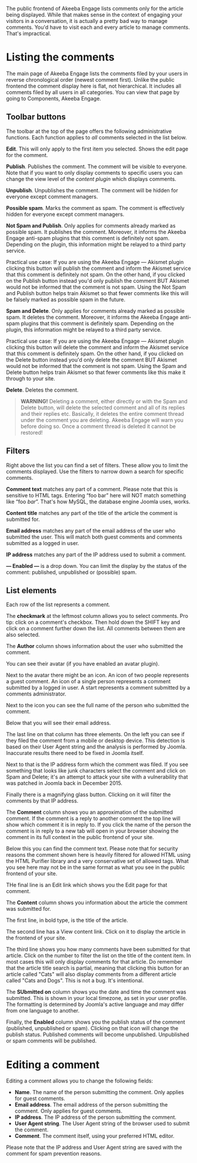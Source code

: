 The public frontend of Akeeba Engage lists comments only for the article being displayed. While that makes sense in the context of engaging your visitors in a conversation, it is actually a pretty bad way to manage comments. You'd have to visit each and every article to manage comments. That's impractical. 

# Listing the comments

The main page of Akeeba Engage lists the comments filed by your users in reverse chronological order (newest comment first). Unlike the public frontend the comment display here is flat, not hierarchical. It includes all comments filed by all users in all categories. You can view that page by going to Components, Akeeba Engage.

## Toolbar buttons

The toolbar at the top of the page offers the following administrative functions. Each function applies to _all_ comments selected in the list below.

**Edit**. This will only apply to the first item you selected. Shows the edit page for the comment.

**Publish**. Publishes the comment. The comment will be visible to everyone. Note that if you want to only display comments to specific users you can change the view level of the _content plugin_ which displays comments.

**Unpublish**. Unpublishes the comment. The comment will be hidden for everyone except comment managers.

**Possible spam**. Marks the comment as spam. The comment is effectively hidden for everyone except comment managers.

**Not Spam and Publish**. Only applies for comments already marked as possible spam. It publishes the comment. Moreover, it informs the Akeeba Engage anti-spam plugins that this comment is definitely not spam. Depending on the plugin, this information might be relayed to a third party service.

Practical use case: If you are using the Akeeba Engage — Akismet plugin clicking this button will publish the comment and inform the Akismet service that this comment is definitely not spam. On the other hand, if you clicked on the Publish button instead you'd only publish the comment BUT Akismet would not be informed that the comment is not spam. Using the Not Spam and Publish button helps train Akismet so that fewer comments like this will be falsely marked as possible spam in the future.

**Spam and Delete**. Only applies for comments already marked as possible spam. It deletes the comment. Moreover, it informs the Akeeba Engage anti-spam plugins that this comment is definitely spam. Depending on the plugin, this information might be relayed to a third party service.
                     
Practical use case: If you are using the Akeeba Engage — Akismet plugin clicking this button will delete the comment and inform the Akismet service that this comment is definitely spam. On the other hand, if you clicked on the Delete button instead you'd only delete the comment BUT Akismet would not be informed that the comment is not spam. Using the Spam and Delete button helps train Akismet so that fewer comments like this make it through to your site.

**Delete**. Deletes the comment.

> **WARNING!** Deleting a comment, either directly or with the Spam and Delete button, will delete the selected comment and all of its replies and their replies etc. Basically, it deletes the entire comment thread under the comment you are deleting. Akeeba Engage will warn you before doing so. Once a comment thread is deleted it cannot be restored!

## Filters

Right above the list you can find a set of filters. These allow you to limit the comments displayed. Use the filters to narrow down a search for specific comments.

**Comment text** matches any part of a comment. Please note that this is sensitive to HTML tags. Entering “foo bar” here will NOT match something like “foo <em>bar</em>”. That's how MySQL, the database engine Joomla uses, works.

**Content title** matches any part of the title of the article the comment is submitted for.

**Email address** matches any part of the email address of the user who submitted the user. This will match both guest comments and comments submitted as a logged in user.

**IP address** matches any part of the IP address used to submit a comment.

**— Enabled —** is a drop down. You can limit the display by the status of the comment: published, unpublished or (possible) spam.

## List elements

Each row of the list represents a comment.

The **checkmark** at the leftmost column allows you to select comments. Pro tip: click on a comment's checkbox. Then hold down the SHIFT key and click on a comment further down the list. All comments between them are also selected.

The **Author** column shows information about the user who submitted the comment. 

You can see their avatar (if you have enabled an avatar plugin). 

Next to the avatar there might be an icon. An icon of two people represents a guest comment. An icon of a single person represents a comment submitted by a logged in user. A start represents a comment submitted by a comments administrator.

Next to the icon you can see the full name of the person who submitted the comment.

Below that you will see their email address.

The last line on that column has three elements. On the left you can see if they filed the comment from a mobile or desktop device. This detection is based on their User Agent string and the analysis is performed by Joomla. Inaccurate results there need to be fixed in Joomla itself. 

Next to that is the IP address form which the comment was filed. If you see something that looks like junk characters select the comment and click on Spam and Delete; it's an attempt to attack your site with a vulnerability that was patched in Joomla back in December 2015. 

Finally there is a magnifying glass button. Clicking on it will filter the comments by that IP address.

The **Comment** column shows you an approximation of the submitted comment. If the comment is a reply to another comment the top line will show which comment it is in reply to. If you click the name of the person the comment is in reply to a new tab will open in your browser showing the comment in its full context in the public frontend of your site. 

Below this you can find the comment text. Please note that for security reasons the comment shown here is heavily filtered for allowed HTML using the HTML Purifier library and a very conservative set of allowed tags. What you see here may not be in the same format as what you see in the public frontend of your site.

THe final line is an Edit link which shows you the Edit page for that comment.

The **Content** column shows you information about the article the comment was submitted for.

The first line, in bold type, is the title of the article.

The second line has a View content link. Click on it to display the article in the frontend of your site.

The third line shows you how many comments have been submitted for that article. Click on the number to filter the list on the title of the content item. In most cases this will only display comments for that article. Do remember that the article title search is partial, meaning that clicking this button for an article called "Cats" will also display comments from a different article called "Cats and Dogs". This is not a bug. It's intentional.

The **SUbmitted on** column shows you the date and time the comment was submitted. This is shown in your local timezone, as set in your user profile. The formatting is determined by Joomla's active language and may differ from one language to another.

Finally, the **Enabled** column shows you the publish status of the comment (published, unpublished or spam). Clicking on that icon will change the publish status. Published comments will become unpublished. Unpublished or spam comments will be published. 

# Editing a comment

Editing a comment allows you to change the following fields:

* **Name**. The name of the person submitting the comment. Only applies for guest comments.
* **Email address**. The email address of the person submitting the comment. Only applies for guest comments.
* **IP address**. The IP address of the person submitting the comment.
* **User Agent string**. The User Agent string of the browser used to submit the comment.
* **Comment**. The comment itself, using your preferred HTML editor.

Please note that the IP address and User Agent string are saved with the comment for spam prevention reasons.